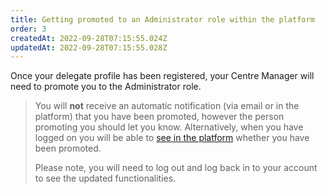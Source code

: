```yaml
---
title: Getting promoted to an Administrator role within the platform
order: 3
createdAt: 2022-09-28T07:15:55.024Z
updatedAt: 2022-09-28T07:15:55.028Z
---
```

Once your delegate profile has been registered, your Centre Manager will need to promote you to the Administrator role.

> You will **not** receive an automatic notification (via email or in the platform) that you have been promoted, however the person promoting you should let you know. Alternatively, when you have logged on you will be able to [see in the platform](switching-applications) whether you have been promoted. ​
>
> ​Please note, you will need to log out and log back in to your account to see the updated functionalities.